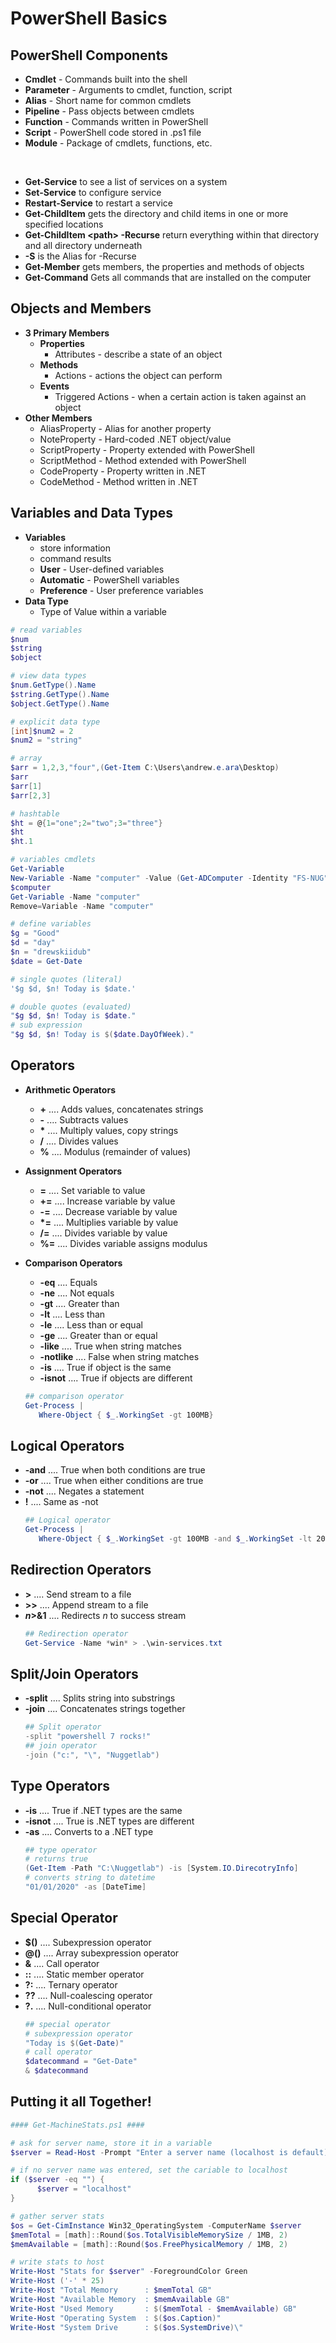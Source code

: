 # PowerShell Basics

## PowerShell Components
- **Cmdlet** - Commands built into the shell
- **Parameter** - Arguments to cmdlet, function, script
- **Alias** - Short name for common cmdlets
- **Pipeline** - Pass objects between cmdlets
- **Function** - Commands written in PowerShell
- **Script** - PowerShell code stored in .ps1 file
- **Module** - Package of cmdlets, functions, etc.

</br>

- **Get-Service** to see a list of services on a system  
- **Set-Service** to configure service  
- **Restart-Service** to restart a service  
- **Get-ChildItem** gets the directory and child items in one or more specified locations  
- **Get-ChildItem \<path> -Recurse** return everything within that directory and all directory underneath   
- **-S** is the Alias for -Recurse
- **Get-Member** gets members, the properties and methods of objects
- **Get-Command** Gets all commands that are installed on the computer
 
## Objects and Members

- **3 Primary Members**  
   - **Properties**  
      - Attributes - describe a state of an object
   - **Methods**  
      - Actions - actions the object can perform 
   - **Events**  
      - Triggered Actions - when a certain action is taken against an object
- **Other Members**
  - AliasProperty - Alias for another property
  - NoteProperty - Hard-coded .NET object/value
  - ScriptProperty - Property extended with PowerShell
  - ScriptMethod - Method extended with PowerShell
  - CodeProperty - Property written in .NET
  - CodeMethod - Method written in .NET

## Variables and Data Types
- **Variables** 
  - store information
  - command results
  - **User** - User-defined variables
  - **Automatic** - PowerShell variables
  - **Preference** - User preference variables
- **Data Type**
  - Type of Value within a variable
```PowerShell
# read variables
$num
$string
$object

# view data types
$num.GetType().Name
$string.GetType().Name
$object.GetType().Name

# explicit data type
[int]$num2 = 2
$num2 = "string"

# array
$arr = 1,2,3,"four",(Get-Item C:\Users\andrew.e.ara\Desktop)
$arr
$arr[1]
$arr[2,3]

# hashtable
$ht = @{1="one";2="two";3="three"}
$ht
$ht.1

# variables cmdlets
Get-Variable
New-Variable -Name "computer" -Value (Get-ADComputer -Identity "FS-NUG")
$computer
Get-Variable -Name "computer"
Remove=Variable -Name "computer"

# define variables
$g = "Good"
$d = "day"
$n = "drewskiidub"
$date = Get-Date

# single quotes (literal)
'$g $d, $n! Today is $date.'

# double quotes (evaluated)
"$g $d, $n! Today is $date."
# sub expression
"$g $d, $n! Today is $($date.DayOfWeek)."

```

## Operators
- **Arithmetic Operators**
  - **+** .... Adds values, concatenates strings
  - **-** .... Subtracts values
  - **\*** .... Multiply values, copy strings
  - **/** .... Divides values
  - **%** .... Modulus (remainder of values)
- **Assignment Operators**
  - **=** .... Set variable to value
  - **+=** .... Increase variable by value
  - **-=** .... Decrease variable by value
  - **\*=** .... Multiplies variable by value
  - **/=** .... Divides variable by value
  - **%=** .... Divides variable assigns modulus
- **Comparison Operators**
  - **-eq** .... Equals
  - **-ne** .... Not equals
  - **-gt** .... Greater than
  - **-lt** .... Less than
  - **-le** .... Less than or equal
  - **-ge** .... Greater than or equal
  - **-like** .... True when string matches
  - **-notlike** .... False when string matches
  - **-is** .... True if object is the same
  - **-isnot** .... True if objects are different
   
   ```PowerShell
   ## comparison operator
   Get-Process | 
      Where-Object { $_.WorkingSet -gt 100MB}
   ```
## Logical Operators
   - **-and** .... True when both conditions are true
   - **-or** .... True when either conditions are true
   - **-not** .... Negates a statement
   - **!** .... Same as -not
      ```PowerShell
      ## Logical operator
      Get-Process | 
         Where-Object { $_.WorkingSet -gt 100MB -and $_.WorkingSet -lt 200MB }
      ```

## Redirection Operators
   - **>** .... Send stream to a file
   - **>>** .... Append stream to a file
   - ***n*>&1** .... Redirects *n* to success stream
      ```PowerShell
      ## Redirection operator
      Get-Service -Name *win* > .\win-services.txt
      ```

## Split/Join Operators
   - **-split** .... Splits string into substrings
   - **-join** .... Concatenates strings together
      ```PowerShell
      ## Split operator
      -split "powershell 7 rocks!"
      ## join operator
      -join ("c:", "\", "Nuggetlab")
      ```
## Type Operators
   - **-is** .... True if .NET types are the same
   - **-isnot** .... True is .NET types are different
   - **-as** .... Converts to a .NET type
      ```PowerShell
      ## type operator
      # returns true
      (Get-Item -Path "C:\Nuggetlab") -is [System.IO.DirecotryInfo]
      # converts string to datetime
      "01/01/2020" -as [DateTime]
      ```
## Special Operator
   - **$()** .... Subexpression operator
   - **@()** .... Array subexpression operator
   - **&** .... Call operator
   - **::** .... Static member operator
   - **?:** .... Ternary operator
   - **??** .... Null-coalescing operator
   - **?.** .... Null-conditional operator
      ```PowerShell
      ## special operator
      # subexpression operator
      "Today is $(Get-Date)"
      # call operator
      $datecommand = "Get-Date"
      & $datecommand
      ```
## Putting it all Together!

```PowerShell
#### Get-MachineStats.ps1 ####

# ask for server name, store it in a variable
$server = Read-Host -Prompt "Enter a server name (localhost is default)"

# if no server name was entered, set the cariable to localhost
if ($server -eq "") {
      $server = "localhost"
}

# gather server stats
$os = Get-CimInstance Win32_OperatingSystem -ComputerName $server
$memTotal = [math]::Round($os.TotalVisibleMemorySize / 1MB, 2)
$memAvailable = [math]::Round($os.FreePhysicalMemory / 1MB, 2)

# write stats to host
Write-Host "Stats for $server" -ForegroundColor Green
Write-Host ('-' * 25)
Write-Host "Total Memory      : $memTotal GB"
Write-Host "Available Memory  : $memAvailable GB"
Write-Host "Used Memory       : $($memTotal - $memAvailable) GB"
Write-Host "Operating System  : $($os.Caption)"
Write-Host "System Drive      : $($os.SystemDrive)\"

```